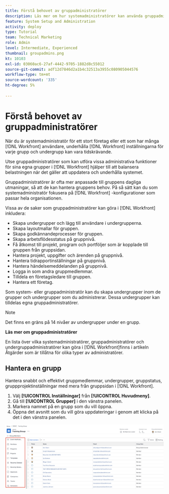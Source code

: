 ```yaml
---
title: Förstå behovet av gruppadministratörer
description: Läs mer om hur systemadministratörer kan använda gruppadministratörer för att underhålla  [!DNL Workfront] -inställningar samtidigt som de ger grupperna mer kontroll över sitt arbete.
feature: System Setup and Administration
activity: deploy
type: Tutorial
team: Technical Marketing
role: Admin
level: Intermediate, Experienced
thumbnail: groupadmins.png
kt: 10103
exl-id: 03060ac6-27af-4442-9705-1882d8c55012
source-git-commit: adf12d7846d2a1b4c32513a3955c080905044576
workflow-type: tm+mt
source-wordcount: '335'
ht-degree: 5%

---
```


# Förstå behovet av gruppadministratörer

<!---
21.4 updates have been made
--->

När du är systemadministratör för ett stort företag eller ett som har många [!DNL Workfront] användare, underhålla [!DNL Workfront] inställningarna för varje grupp och undergrupp kan vara tidskrävande.

Utse gruppadministratörer som kan utföra vissa administrativa funktioner för sina egna grupper i [!DNL Workfront] hjälper till att balansera belastningen när det gäller att uppdatera och underhålla systemet.

Gruppadministratörer är ofta mer anpassade till gruppens dagliga utmaningar, så att de kan hantera gruppens behov. På så sätt kan du som systemadministratör fokusera på [!DNL Workfront] -konfigurationer som passar hela organisationen.

Vissa av de saker som gruppadministratörer kan göra i [!DNL Workfront] inkludera:

* Skapa undergrupper och lägg till användare i undergrupperna.
* Skapa layoutmallar för gruppen.
* Skapa godkännandeprocesser för gruppen.
* Skapa arbetsflödesstatus på gruppnivå.
* Få åtkomst till projekt, program och portföljer som är kopplade till gruppen från gruppsidan.
* Hantera projekt, uppgifter och ärenden på gruppnivå.
* Hantera tidrapportinställningar på gruppnivå.
* Hantera händelsemeddelanden på gruppnivå.
* Logga in som andra gruppmedlemmar.
* Tilldela en företagsledare till gruppen.
* Hantera ett företag.

Som system- eller gruppadministratör kan du skapa undergrupper inom de grupper och undergrupper som du administrerar. Dessa undergrupper kan tilldelas egna gruppadministratörer.

>[!NOTE]
>
>Det finns en gräns på 14 nivåer av undergrupper under en grupp.

**Läs mer om gruppadministratörer**

<!---
bullet points below need hyperlinks
--->

En lista över vilka systemadministratörer, gruppadministratörer och undergruppadministratörer kan göra i [!DNL Workfront]finns i artikeln Åtgärder som är tillåtna för olika typer av administratörer.

## Hantera en grupp

Hantera snabbt och effektivt gruppmedlemmar, undergrupper, gruppstatus, gruppprojektinställningar med mera från gruppsidan i [!DNL Workfront].

1. Välj **[!UICONTROL Inställningar]** från **[!UICONTROL Huvudmeny]**.
1. Gå till **[!UICONTROL Grupper]** i den vänstra panelen.
1. Markera namnet på en grupp som du vill öppna.
1. Öppna det avsnitt som du vill göra uppdateringar i genom att klicka på det i den vänstra panelen.

![Gruppsida](assets/admin-fund-manage-a-group.png)

<!---
learn more URLs
Create and manage groups 
Create and manage subgroups 
Business leader overview 
--->
